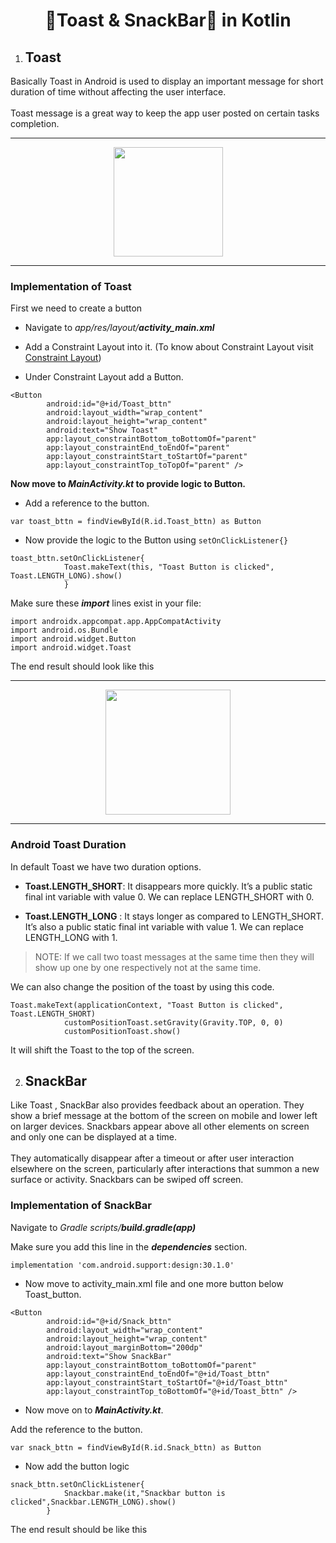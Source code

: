 # <div align="center">🍞Toast & SnackBar🍫 in Kotlin</div>

1. ## Toast

Basically Toast in Android is used to display an important message for short duration of time without affecting the user interface.
<br>
<br>
Toast message is a great way to keep the app user posted on certain tasks completion.

<hr>

<div align = "center">
<img src = "https://user-images.githubusercontent.com/59731205/136616594-0be16ae8-774e-4844-b041-a3c0888650ec.png" width = "175">
</div>

<hr>

### Implementation of Toast
First we need to create a button
* Navigate to _app/res/layout/**activity_main.xml**_

* Add a Constraint Layout into it.
(To know about Constraint Layout visit [Constraint Layout](https://github.com/girlscript/winter-of-contributing/blob/Android_Development_With_Kotlin/Android_Development_with_Kotlin/07.%20View%20Groups/07.4%20Constraint%20Layout.md))

* Under Constraint Layout add a Button.

```
<Button
        android:id="@+id/Toast_bttn"
        android:layout_width="wrap_content"
        android:layout_height="wrap_content"
        android:text="Show Toast"
        app:layout_constraintBottom_toBottomOf="parent"
        app:layout_constraintEnd_toEndOf="parent"
        app:layout_constraintStart_toStartOf="parent"
        app:layout_constraintTop_toTopOf="parent" />
```

**Now move to _MainActivity.kt_ to provide logic to Button.**

* Add a reference to the button.

`var toast_bttn = findViewById(R.id.Toast_bttn) as Button`

* Now provide the logic to the Button using `setOnClickListener{}`

```
toast_bttn.setOnClickListener{
            Toast.makeText(this, "Toast Button is clicked", Toast.LENGTH_LONG).show()
            }
```

Make sure these _**import**_ lines exist in your file:


```
import androidx.appcompat.app.AppCompatActivity
import android.os.Bundle
import android.widget.Button
import android.widget.Toast
```

The end result should look like this

<hr>

<div align = "center">
<img src = "https://user-images.githubusercontent.com/59731205/136619782-8909ca3f-db89-4403-a0ed-049b126e06b0.png" width = "200">
</div>

<hr>

### Android Toast Duration

In default Toast we have two duration options.

* **Toast.LENGTH_SHORT**: It disappears more quickly. It’s a public static final int variable with value 0. We can replace LENGTH_SHORT with 0.

* **Toast.LENGTH_LONG** : It stays longer as compared to LENGTH_SHORT. It’s also a public static final int variable with value 1. We can replace LENGTH_LONG with 1.

>NOTE: If we call two toast messages at the same time then they will show up one by one respectively not at the same time.

We can also change the position of the toast by using this code.

```
Toast.makeText(applicationContext, "Toast Button is clicked", Toast.LENGTH_SHORT)
            customPositionToast.setGravity(Gravity.TOP, 0, 0)
            customPositionToast.show()
```

It will shift the Toast to the top of the screen.

2. ## SnackBar

Like Toast , SnackBar also provides feedback about an operation. They show a brief message at the bottom of the screen on mobile and lower left on larger devices. Snackbars appear above all other elements on screen and only one can be displayed at a time.
<br>
<br>
They automatically disappear after a timeout or after user interaction elsewhere on the screen, particularly after interactions that summon a new surface or activity. Snackbars can be swiped off screen.

### Implementation of SnackBar

Navigate to _Gradle scripts/**build.gradle(app)**_

Make sure you add this line in the _**dependencies**_ section.

`implementation 'com.android.support:design:30.1.0'`

* Now move to activity_main.xml file and one more button below Toast_button.

```
<Button
        android:id="@+id/Snack_bttn"
        android:layout_width="wrap_content"
        android:layout_height="wrap_content"
        android:layout_marginBottom="200dp"
        android:text="Show SnackBar"
        app:layout_constraintBottom_toBottomOf="parent"
        app:layout_constraintEnd_toEndOf="@+id/Toast_bttn"
        app:layout_constraintStart_toStartOf="@+id/Toast_bttn"
        app:layout_constraintTop_toBottomOf="@+id/Toast_bttn" />
```

* Now move on to _**MainActivity.kt**_.

Add the reference to the button.

`var snack_bttn = findViewById(R.id.Snack_bttn) as Button
`
* Now add the button logic

```
snack_bttn.setOnClickListener{
            Snackbar.make(it,"Snackbar button is clicked",Snackbar.LENGTH_LONG).show()
        }
```

The end result should be like this

